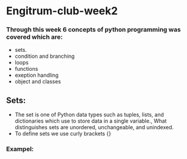 # Engitrum-club-week2
### Through this week 6 concepts of python programming was covered which are:
* sets.
* condition and branching
* loops
* functions
* exeption handling 
* object and classes


## Sets:
* The set is one of Python data types such as tuples, lists, and dictionaries which use to store data in a single variable., What distinguishes sets are unordered, unchangeable, and unindexed.
* To define sets we use curly brackets {}
### Exampel:

